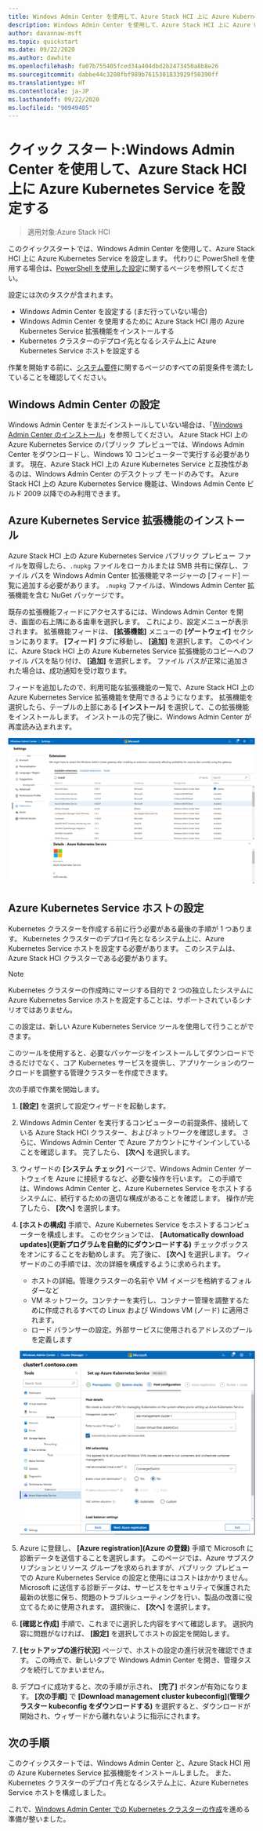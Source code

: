```yaml
---
title: Windows Admin Center を使用して、Azure Stack HCI 上に Azure Kubernetes Service を設定するためのクイックスタート
description: Windows Admin Center を使用して、Azure Stack HCI 上に Azure Kubernetes Service を設定する方法について学習します
author: davannaw-msft
ms.topic: quickstart
ms.date: 09/22/2020
ms.author: dawhite
ms.openlocfilehash: fa07b755405fced34a404dbd2b2473450a8b8e26
ms.sourcegitcommit: dabbe44c3208fbf989b7615301833929f50390ff
ms.translationtype: HT
ms.contentlocale: ja-JP
ms.lasthandoff: 09/22/2020
ms.locfileid: "90949405"
---
```

# <a name="quickstart-set-up-azure-kubernetes-service-on-azure-stack-hci-using-windows-admin-center"></a>クイック スタート:Windows Admin Center を使用して、Azure Stack HCI 上に Azure Kubernetes Service を設定する

> 適用対象:Azure Stack HCI

このクイックスタートでは、Windows Admin Center を使用して、Azure Stack HCI 上に Azure Kubernetes Service を設定します。 代わりに PowerShell を使用する場合は、[PowerShell を使用した設定](setup-powershell.md)に関するページを参照してください。

設定には次のタスクが含まれます。

* Windows Admin Center を設定する (まだ行っていない場合)
* Windows Admin Center を使用するために Azure Stack HCI 用の Azure Kubernetes Service 拡張機能をインストールする
* Kubernetes クラスターのデプロイ先となるシステム上に Azure Kubernetes Service ホストを設定する

作業を開始する前に、[システム要件](.\system-requirements.md)に関するページのすべての前提条件を満たしていることを確認してください。

## <a name="setting-up-windows-admin-center"></a>Windows Admin Center の設定

Windows Admin Center をまだインストールしていない場合は、「[Windows Admin Center のインストール](https://docs.microsoft.com/windows-server/manage/windows-admin-center/deploy/install)」を参照してください。 Azure Stack HCI 上の Azure Kubernetes Service のパブリック プレビューでは、Windows Admin Center をダウンロードし、Windows 10 コンピューターで実行する必要があります。 現在、Azure Stack HCI 上の Azure Kubernetes Service と互換性があるのは、Windows Admin Center のデスクトップ モードのみです。 Azure Stack HCI 上の Azure Kubernetes Service 機能は、Windows Admin Cente ビルド 2009 以降でのみ利用できます。

## <a name="installing-the-azure-kubernetes-service-extension"></a>Azure Kubernetes Service 拡張機能のインストール

Azure Stack HCI 上の Azure Kubernetes Service パブリック プレビュー ファイルを取得したら、`.nupkg` ファイルをローカルまたは SMB 共有に保存し、ファイル パスを Windows Admin Center 拡張機能マネージャーの [フィード] 一覧に追加する必要があります。 `.nupkg` ファイルは、Windows Admin Center 拡張機能を含む NuGet パッケージです。

既存の拡張機能フィードにアクセスするには、Windows Admin Center を開き、画面の右上隅にある歯車を選択します。 これにより、設定メニューが表示されます。 拡張機能フィードは、 **[拡張機能]** メニューの **[ゲートウェイ]** セクションにあります。 **[フィード]** タブに移動し、 **[追加]** を選択します。 このペインに、Azure Stack HCI 上の Azure Kubernetes Service 拡張機能のコピーへのファイル パスを貼り付け、 **[追加]** を選択します。 ファイル パスが正常に追加された場合は、成功通知を受け取ります。 

フィードを追加したので、利用可能な拡張機能の一覧で、Azure Stack HCI 上の Azure Kubernetes Service 拡張機能を使用できるようになります。 拡張機能を選択したら、テーブルの上部にある **[インストール]** を選択して、この拡張機能をインストールします。 インストールの完了後に、Windows Admin Center が再度読み込まれます。 

[ ![Windows Admin Center 拡張機能マネージャーで使用可能な拡張機能一覧の表示。](.\media\setup\extension-manager.png) ](.\media\setup\extension-manager.png#lightbox)

## <a name="setting-up-an-azure-kubernetes-service-host"></a>Azure Kubernetes Service ホストの設定

Kubernetes クラスターを作成する前に行う必要がある最後の手順が 1 つあります。 Kubernetes クラスターのデプロイ先となるシステム上に、Azure Kubernetes Service ホストを設定する必要があります。 このシステムは、Azure Stack HCI クラスターである必要があります。 

> [!NOTE] 
> Kubernetes クラスターの作成時にマージする目的で 2 つの独立したシステムに Azure Kubernetes Service ホストを設定することは、サポートされているシナリオではありません。 

この設定は、新しい Azure Kubernetes Service ツールを使用して行うことができます。 

このツールを使用すると、必要なパッケージをインストールしてダウンロードできるだけでなく、コア Kubernetes サービスを提供し、アプリケーションのワークロードを調整する管理クラスターを作成できます。 

次の手順で作業を開始します。 
1. **[設定]** を選択して設定ウィザードを起動します。
2. Windows Admin Center を実行するコンピューターの前提条件、接続している Azure Stack HCI クラスター、およびネットワークを確認します。 さらに、Windows Admin Center で Azure アカウントにサインインしていることを確認します。 完了したら、 **[次へ]** を選択します。
3. ウィザードの **[システム チェック]** ページで、Windows Admin Center ゲートウェイを Azure に接続するなど、必要な操作を行います。 この手順では、Windows Admin Center と、Azure Kubernetes Service をホストするシステムに、続行するための適切な構成があることを確認します。 操作が完了したら、 **[次へ]** を選択します。
4. **[ホストの構成]** 手順で、Azure Kubernetes Service をホストするコンピューターを構成します。 このセクションでは、 **[Automatically download updates]\(更新プログラムを自動的にダウンロードする\)** チェックボックスをオンにすることをお勧めします。 完了後に、 **[次へ]** を選択します。 ウィザードのこの手順では、次の詳細を構成するように求められます。
    * ホストの詳細。管理クラスターの名前や VM イメージを格納するフォルダーなど
    * VM ネットワーク。コンテナーを実行し、コンテナー管理を調整するために作成されるすべての Linux および Windows VM (ノード) に適用されます。 
    * ロード バランサーの設定。外部サービスに使用されるアドレスのプールを定義します

    ![Azure Kubernetes Service ホスト ウィザードの [ホストの構成] 手順を示す画像。](.\media\setup\host-configuration.png)

5. Azure に登録し、 **[Azure registration]\(Azure の登録\)** 手順で Microsoft に診断データを送信することを選択します。 このページでは、Azure サブスクリプションとリソース グループを求められますが、パブリック プレビューでの Azure Kubernetes Service の設定と使用にはコストはかかりません。 Microsoft に送信する診断データは、サービスをセキュリティで保護された最新の状態に保ち、問題のトラブルシューティングを行い、製品の改善に役立てるために使用されます。 選択後に、 **[次へ]** を選択します。
6. **[確認と作成]** 手順で、これまでに選択した内容をすべて確認します。 選択内容に問題がなければ、 **[設定]** を選択してホストの設定を開始します。 
7. **[セットアップの進行状況]** ページで、ホストの設定の進行状況を確認できます。 この時点で、新しいタブで Windows Admin Center を開き、管理タスクを続行してかまいません。 
8. デプロイに成功すると、次の手順が示され、 **[完了]** ボタンが有効になります。 **[次の手順]** で **[Download management cluster kubeconfig]\(管理クラスター kubeconfig をダウンロードする\)** を選択すると、ダウンロードが開始され、ウィザードから離れないように指示にされます。 

## <a name="next-steps"></a>次の手順

このクイックスタートでは、Windows Admin Center と、Azure Stack HCI 用の Azure Kubernetes Service 拡張機能をインストールしました。 また、Kubernetes クラスターのデプロイ先となるシステム上に、Azure Kubernetes Service ホストを構成しました。

これで、[Windows Admin Center での Kubernetes クラスターの作成](create-kubernetes-cluster.md)を進める準備が整いました。
